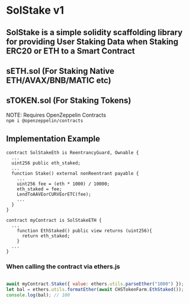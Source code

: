 # SolStake v1
## SolStake is a simple solidity scaffolding library for providing User Staking Data when Staking ERC20 or ETH to a Smart Contract
## sETH.sol (For Staking Native ETH/AVAX/BNB/MATIC etc)
## sTOKEN.sol (For Staking Tokens) 

NOTE: Requires OpenZeppelin Contracts<br>
`npm i @openzeppelin/contracts`

## Implementation Example
```solidity
contract SolStakeEth is ReentrancyGuard, Ownable {
  ...
  uint256 public eth_staked;
  ...
  function Stake() external nonReentrant payable {
    ...
    uint256 fee = (eth * 1000) / 10000;
    eth_staked = fee;
    LendToAAVEorCURVEorETC(fee);
    ...
  }
}

contract myContract is SolStakeETH {
  ...
    function EthStaked() public view returns (uint256){
      return eth_staked;
    }
  ...
}

```

### When calling the contract via ethers.js

```javascript

await myContract.Stake({ value: ethers.utils.parseEther("1000") });
let bal = ethers.utils.formatEther(await CHSTokenFarm.EthStaked());
console.log(bal); // 100

```
